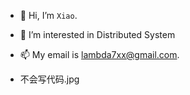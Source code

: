- 👋 Hi, I’m `Xiao`.
- 👀 I’m interested in Distributed System

- 📫 My email is lambda7xx@gmail.com.
- 不会写代码.jpg



<!---
lambda7xx/lambda7xx is a ✨ special ✨ repository because its `README.md` (this file) appears on your GitHub profile.
You can click the Preview link to take a look at your changes.
--->
